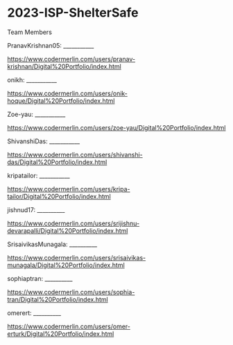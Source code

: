 # 2023-ISP-ShelterSafe

Team Members


PranavKrishnan05: ___________

  https://www.codermerlin.com/users/pranav-krishnan/Digital%20Portfolio/index.html

onikh: ___________

  https://www.codermerlin.com/users/onik-hoque/Digital%20Portfolio/index.html

Zoe-yau: ___________
  
   https://www.codermerlin.com/users/zoe-yau/Digital%20Portfolio/index.html
    

ShivanshiDas: ___________
  
  https://www.codermerlin.com/users/shivanshi-das/Digital%20Portfolio/index.html

kripatailor: ___________

   https://www.codermerlin.com/users/kripa-tailor/Digital%20Portfolio/index.html

jishnud17: __________

  https://www.codermerlin.com/users/srijishnu-devarapalli/Digital%20Portfolio/index.html
	
SrisaivikasMunagala: __________

  https://www.codermerlin.com/users/srisaivikas-munagala/Digital%20Portfolio/index.html
  
sophiaptran: __________

  https://www.codermerlin.com/users/sophia-tran/Digital%20Portfolio/index.html

omerert: __________

  https://www.codermerlin.com/users/omer-erturk/Digital%20Portfolio/index.html
